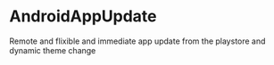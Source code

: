 # AndroidAppUpdate
Remote and flixible and immediate app update from the playstore and dynamic theme change
